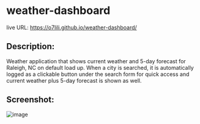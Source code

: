 # weather-dashboard

live URL: https://o7lili.github.io/weather-dashboard/ 

## Description:
Weather application that shows current weather and 5-day forecast for Raleigh, NC on default load up.
When a city is searched, it is automatically logged as a clickable button under the search form for quick access and current weather plus 5-day forecast is shown as well.

## Screenshot:

![image](https://user-images.githubusercontent.com/103470899/179111171-68a6485f-436c-416d-8410-79e2690b6c0e.png)
